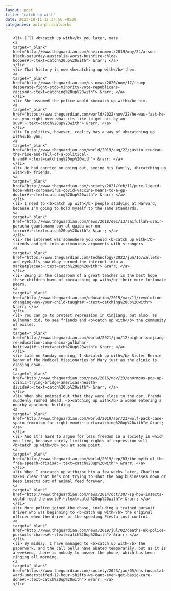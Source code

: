 ```yaml
---
layout: post
title: "catch up with"
date: 2023-10-11 12:34:56 +0530
categories: auto-phrasalverbs
---
```

<ol>

    <li> I’ll <b>catch up with</b> you later, mate.
    <a 
    target="_blank" 
    href="http://www.theguardian.com/environment/2019/may/24/arson-black-saturday-australia-worst-bushfire-chloe-hooper#:~:text=catch%20up%20with"> &rarr; </a>
    </li>
    <li> That history is now <b>catching up with</b> them.
    <a 
    target="_blank" 
    href="http://www.theguardian.com/us-news/2020/nov/17/trump-desperate-fight-stop-minority-vote-republicans-racism#:~:text=catching%20up%20with"> &rarr; </a>
    </li>
    <li> She assumed the police would <b>catch up with</b> him.
    <a 
    target="_blank" 
    href="https://www.theguardian.com/world/2022/nov/22/he-was-fast-he-ran-you-right-over-what-its-like-to-get-hit-by-an-suv#:~:text=catch%20up%20with"> &rarr; </a>
    </li>
    <li> In politics, however, reality has a way of <b>catching up with</b> you.
    <a 
    target="_blank" 
    href="http://www.theguardian.com/world/2019/aug/22/justin-trudeau-the-rise-and-fall-of-a-political-brand#:~:text=catching%20up%20with"> &rarr; </a>
    </li>
    <li> He had carried on going out, seeing his family, <b>catching up with</b> friends.
    <a 
    target="_blank" 
    href="http://www.theguardian.com/society/2021/feb/11/pure-liquid-hope-what-coronavirus-covid-vaccine-means-to-a-gp-doctor#:~:text=catching%20up%20with"> &rarr; </a>
    </li>
    <li> I need to <b>catch up with</b> people studying at Harvard, because I’m going to hold myself to the same standards.
    <a 
    target="_blank" 
    href="http://www.theguardian.com/news/2018/dec/13/saifullah-uzair-paracha-guantanamo-bay-al-qaida-war-on-terror#:~:text=catch%20up%20with"> &rarr; </a>
    </li>
    <li> The internet was somewhere you could <b>catch up with</b> friends and get into acrimonious arguments with strangers.
    <a 
    target="_blank" 
    href="https://www.theguardian.com/technology/2022/jun/16/wallets-and-eyeballs-how-ebay-turned-the-internet-into-a-marketplace#:~:text=catch%20up%20with"> &rarr; </a>
    </li>
    <li> Being in the classroom of a great teacher is the best hope these children have of <b>catching up with</b> their more fortunate peers.
    <a 
    target="_blank" 
    href="http://www.theguardian.com/education/2015/mar/11/revolution-changing-way-your-child-taught#:~:text=catching%20up%20with"> &rarr; </a>
    </li>
    <li> You can go to protest repression in Xinjiang, but also, as Gulhumar did, to see friends and <b>catch up with</b> the community of exiles.
    <a 
    target="_blank" 
    href="http://www.theguardian.com/world/2021/jan/12/uighur-xinjiang-re-education-camp-china-gulbahar-haitiwaji#:~:text=catch%20up%20with"> &rarr; </a>
    </li>
    <li> Late on Sunday morning, I <b>catch up with</b> Sister Bernie Kenny of the Medical Missionaries of Mary just as the clinic is closing down.
    <a 
    target="_blank" 
    href="http://www.theguardian.com/news/2016/nov/23/enormous-pop-up-clinic-trying-bridge-americas-health-divide#:~:text=catch%20up%20with"> &rarr; </a>
    </li>
    <li> When she pointed out that they were close to the car, Prenda suddenly rushed ahead, <b>catching up with</b> a woman entering a nearby apartment building.
    <a 
    target="_blank" 
    href="http://www.theguardian.com/world/2019/apr/23/wolf-pack-case-spain-feminism-far-right-vox#:~:text=catching%20up%20with"> &rarr; </a>
    </li>
    <li> And it’s hard to argue for less freedom in a society in which you live, because surely limiting rights of expression will <b>catch up with</b> you at some point.
    <a 
    target="_blank" 
    href="http://www.theguardian.com/world/2019/sep/03/the-myth-of-the-free-speech-crisis#:~:text=catch%20up%20with"> &rarr; </a>
    </li>
    <li> When I <b>catch up with</b> him a few weeks later, Charlton makes clear that he’s not trying to shut the bug businesses down or keep insects out of animal feed forever.
    <a 
    target="_blank" 
    href="http://www.theguardian.com/news/2014/oct/30/-sp-how-insects-could-feed-the-world#:~:text=catch%20up%20with"> &rarr; </a>
    </li>
    <li> More police joined the chase, including a trained pursuit driver who was beginning to <b>catch up with</b> the original officer when the driver of the speeding Fiesta lost control.
    <a 
    target="_blank" 
    href="http://www.theguardian.com/news/2019/jul/02/deaths-uk-police-pursuits-chases#:~:text=catch%20up%20with"> &rarr; </a>
    </li>
    <li> By midday, I have managed to <b>catch up with</b> the paperwork, and the call bells have abated temporarily, but as it is a weekend, there is nobody to answer the phone, which has been ringing all morning.
    <a 
    target="_blank" 
    href="https://www.theguardian.com/society/2023/jan/05/nhs-hospital-ward-understaffed-12-hour-shifts-we-cant-even-get-basic-care-done#:~:text=catch%20up%20with"> &rarr; </a>
    </li>